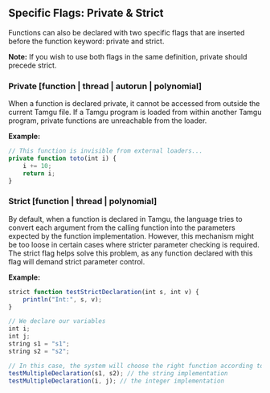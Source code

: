 ## Specific Flags: Private & Strict

Functions can also be declared with two specific flags that are inserted before the function keyword: private and strict.

**Note:**
If you wish to use both flags in the same definition, private should precede strict.

### Private [function | thread | autorun | polynomial]

When a function is declared private, it cannot be accessed from outside the current Tamgu file. If a Tamgu program is loaded from within another Tamgu program, private functions are unreachable from the loader.

**Example:**
```javascript
// This function is invisible from external loaders...
private function toto(int i) {
    i += 10;
    return i;
}
```

### Strict [function | thread | polynomial]

By default, when a function is declared in Tamgu, the language tries to convert each argument from the calling function into the parameters expected by the function implementation. However, this mechanism might be too loose in certain cases where stricter parameter checking is required. The strict flag helps solve this problem, as any function declared with this flag will demand strict parameter control.

**Example:**
```javascript
strict function testStrictDeclaration(int s, int v) {
    println("Int:", s, v);
}

// We declare our variables
int i;
int j;
string s1 = "s1";
string s2 = "s2";

// In this case, the system will choose the right function according to its argument list...
testMultipleDeclaration(s1, s2); // the string implementation
testMultipleDeclaration(i, j); // the integer implementation
```